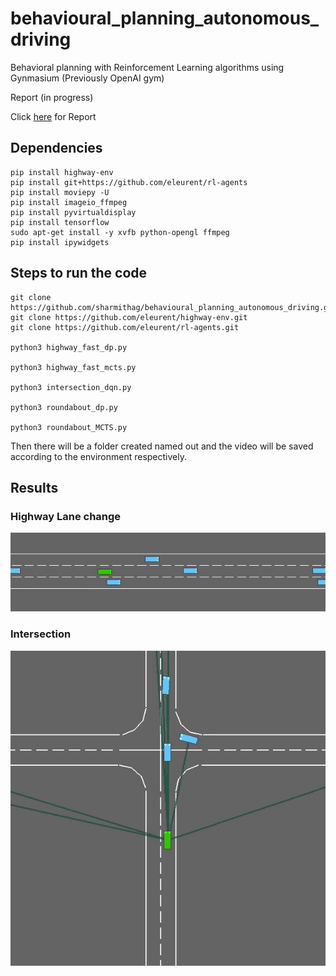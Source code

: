 # behavioural_planning_autonomous_driving
Behavioral planning with Reinforcement Learning algorithms using Gynmasium (Previously OpenAI gym)

Report (in progress)


Click [here](https://docs.google.com/document/d/1RdgXRRZ7Fi1EvPcNhPmgXT8O06KzQyNHx_sZiGMJk3s/edit?usp=sharing) for Report

## Dependencies
```
pip install highway-env
pip install git+https://github.com/eleurent/rl-agents
pip install moviepy -U
pip install imageio_ffmpeg
pip install pyvirtualdisplay
pip install tensorflow
sudo apt-get install -y xvfb python-opengl ffmpeg
pip install ipywidgets

```

## Steps to run the code
```
git clone https://github.com/sharmithag/behavioural_planning_autonomous_driving.git
git clone https://github.com/eleurent/highway-env.git
git clone https://github.com/eleurent/rl-agents.git

python3 highway_fast_dp.py

python3 highway_fast_mcts.py

python3 intersection_dqn.py

python3 roundabout_dp.py

python3 roundabout_MCTS.py
```
Then there will be a folder created named out and the video will be saved according to the environment respectively.

## Results

### Highway Lane change
![](videos/laneChange.gif)

### Intersection
![](videos/intersection.gif)